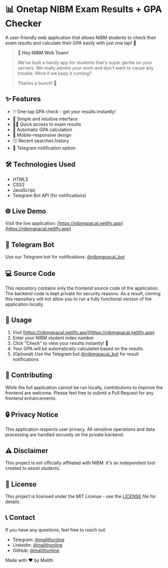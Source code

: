 # 📊 Onetap NIBM Exam Results + GPA Checker

A user-friendly web application that allows NIBM students to check their exam results and calculate their GPA easily with just one tap! 🚀

>  🚨  **Hey NIBM Web Team!**
> 
> We've built a handy app for students that's super gentle on your servers. We really admire your work and don't want to cause any trouble. Mind if we keep it running?
> 
> Thanks a bunch! 🙏

## ✨ Features

- 🖱️ One-tap GPA check - get your results instantly!
- 🎨 Simple and intuitive interface
- 🏃‍♂️ Quick access to exam results
- 🧮 Automatic GPA calculation
- 📱 Mobile-responsive design
- 🕒 Recent searches history
- 🔔 Telegram notification option

## 🛠️ Technologies Used

- HTML5
- CSS3
- JavaScript
- Telegram Bot API (for notifications)

## 🌐 Live Demo

Visit the live application: [https://nibmgpacal.netlify.app](https://nibmgpacal.netlify.app)

## 🤖 Telegram Bot

Use our Telegram bot for notifications: [@nibmgpacal_bot](https://t.me/nibmgpacal_bot)

## 💻 Source Code

This repository contains only the frontend source code of the application. The backend code is kept private for security reasons. As a result, cloning this repository will not allow you to run a fully functional version of the application locally.

## 📝 Usage

1. Visit [https://nibmgpacal.netlify.app](https://nibmgpacal.netlify.app)
2. Enter your NIBM student index number
3. Click "Check" to view your results instantly! 🎉
4. Your GPA will be automatically calculated based on the results
5. (Optional) Use the Telegram bot [@nibmgpacal_bot](https://t.me/nibmgpacal_bot) for result notifications

## 🤝 Contributing

While the full application cannot be run locally, contributions to improve the frontend are welcome. Please feel free to submit a Pull Request for any frontend enhancements.

## 🔒 Privacy Notice

This application respects user privacy. All sensitive operations and data processing are handled securely on the private backend.

## ⚠️ Disclaimer

This project is not officially affiliated with NIBM. It's an independent tool created to assist students.

## 📄 License

This project is licensed under the MIT License - see the [LICENSE](LICENSE) file for details.

## 📞 Contact

If you have any questions, feel free to reach out:

- Telegram: [@malithonline](https://t.me/malithonline)
- LinkedIn: [@malithonline](https://www.linkedin.com/in/malithonline)
- GitHub: [@malithonline](https://github.com/malithonline)

Made with ❤️ by Malith
